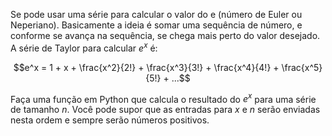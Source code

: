 Se pode usar uma série para calcular o valor do e (número de Euler ou Neperiano). Basicamente a ideia é somar uma sequência de número, e conforme se avança na sequência, se chega mais perto do valor desejado. A série de Taylor para calcular $e^x$ é:

$$e^x = 1 + x + \frac{x^2}{2!} + \frac{x^3}{3!} + \frac{x^4}{4!} + \frac{x^5}{5!} + ...$$

Faça uma função em Python que calcula o resultado do $e^x$ para uma série de tamanho $n$. Você pode supor que as entradas para $x$ e $n$ serão enviadas nesta ordem e sempre serão números positivos.